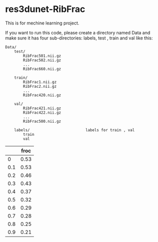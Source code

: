 # res3dunet-RibFrac

This is for mechine learning project.

If you want to run this code, please create a directory named Data and make sure it has four sub-directories: labels, test , train and val like this:

```
Data/
    test/
        RibFrac501.nii.gz
        RibFrac502.nii.gz
        ...
        RibFrac660.nii.gz
    
    train/
        RibFrac1.nii.gz
        RibFrac2.nii.gz
        ...
        RibFrac420.nii.gz
    
    val/
        RibFrac421.nii.gz
        RibFrac422.nii.gz
        ...
        RibFrac500.nii.gz
    
    labels/                         labels for train , val
        train
        val
```



||froc|
|-|-|
|0|0.53|
|0.1|0.53|
|0.2|0.46|
|0.3|0.43|
|0.4|0.37|
|0.5|0.32|
|0.6|0.29|
|0.7|0.28|
|0.8|0.25|
|0.9|0.21|


